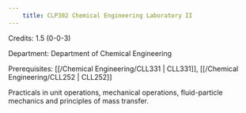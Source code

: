 ```yaml
---
    title: CLP302 Chemical Engineering Laboratory II
---
```

Credits: 1.5 (0-0-3)

Department: Department of Chemical Engineering

Prerequisites: [[/Chemical Engineering/CLL331 | CLL331]], [[/Chemical Engineering/CLL252 | CLL252]]

Practicals in unit operations, mechanical operations, fluid-particle mechanics and principles of mass transfer.